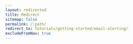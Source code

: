 ```yaml
---
layout: redirected
title: Redirect
sitemap: false
permalink: /:path/
redirect_to: Tutorials/getting-started/email-alerting/
excludeFromNav: true
---
```

